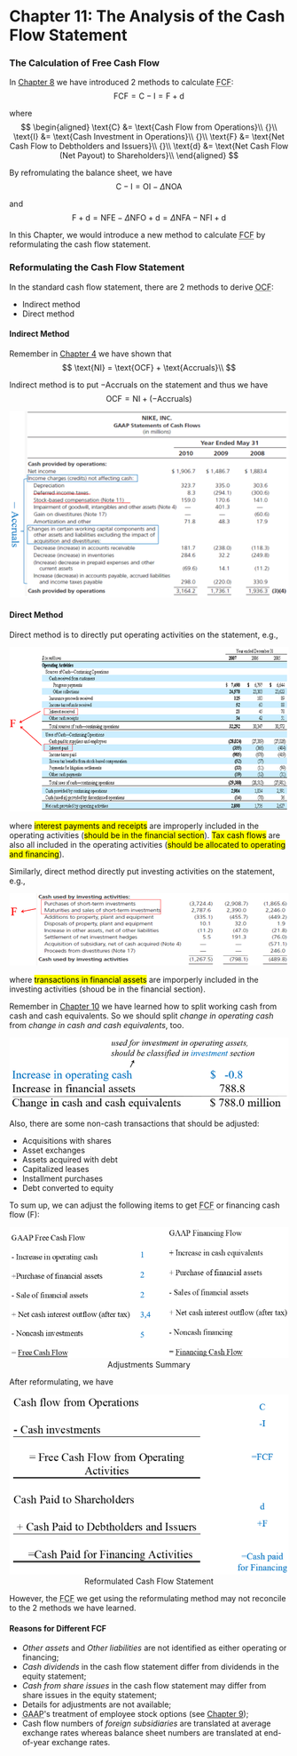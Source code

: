 # Chapter 11: The Analysis of the Cash Flow Statement

### The Calculation of Free Cash Flow
In [Chapter 8](courses/financial_statements_analysis/8_viewing_the_business_through_the_financial_statements.md#articulation) we have introduced 2 methods to calculate <abbr title='Free Cash Flow'>FCF</abbr>: 
$$
\text{FCF} = \text{C} - \text{I} = \text{F} + \text{d}
$$

where 
$$
\begin{aligned}
 \text{C} &= \text{Cash Flow from Operations}\\
 {}\\
 \text{I} &= \text{Cash Investment in Operations}\\
 {}\\
 \text{F} &= \text{Net Cash Flow to Debtholders and Issuers}\\
 {}\\
 \text{d} &= \text{Net Cash Flow (Net Payout) to Shareholders}\\
\end{aligned}
$$

By refromulating the balance sheet, we have 
$$
\text{C} - \text{I} = \text{OI} - \Delta\text{NOA}
$$

and 
$$
\text{F} + \text{d} = \text{NFE} - \Delta\text{NFO} + \text{d} = \Delta\text{NFA} - \text{NFI} + \text{d}
$$

In this Chapter, we would introduce a new method to calculate <abbr title='Free Cash Flow'>FCF</abbr> by reformulating the cash flow statement.

### Reformulating the Cash Flow Statement
In the standard cash flow statement, there are 2 methods to derive <abbr title='Operating Cash Flow'>OCF</abbr>: 
- Indirect method
- Direct method

#### Indirect Method
Remember in [Chapter 4](courses/financial_statements_analysis/4_cash_and_accrual_accounting.md#earnings-and-cash-flows) we have shown that 
$$
\text{NI} = \text{OCF} + \text{Accruals}\\
$$

Indirect method is to put $-\text{Accruals}$ on the statement and thus we have 
$$
\text{OCF} = \text{NI} + (-\text{Accruals})
$$

<div align='center'>

![](image/2022-04-25-12-06-15.png)
</div align='center'>

#### Direct Method
Direct method is to directly put operating activities on the statement, e.g., 

<div align='center'>

![](image/2022-04-25-15-04-20.png)
</div align='center'>

where <mark>interest payments and receipts</mark> are improperly included in the operating activities (<mark>should be in the financial section</mark>). <mark>Tax cash flows</mark> are also all included in the operating activities (<mark>should be allocated to operating and financing</mark>).

Similarly, direct method directly put investing activities on the statement, e.g., 

<div align='center'>

![](image/2022-04-25-15-06-26.png)
</div align='center'>

where <mark>transactions in financial assets</mark> are imporperly included in the investing activities (shoud be in the financial section).

Remember in [Chapter 10](courses/financial_statements_analysis/10_analysis_of_balance_sheet_and_income_statement.md#example-reformulated-balance-sheet-for-nike) we have learned how to split working cash from cash and cash equivalents. So we should split *change in operating cash* from *change in cash and cash equivalents*, too.

<div align='center'>

![](image/2022-04-25-15-26-41.png)
</div align='center'>

Also, there are some non-cash transactions that should be adjusted: 
- Acquisitions with shares
- Asset exchanges
- Assets acquired with debt
- Capitalized leases
- Installment purchases
- Debt converted to equity

To sum up, we can adjust the following items to get <abbr title='Free Cash Flow'>FCF</abbr> or financing cash flow ($\text{F}$): 

<div align='center'>

![](image/2022-04-25-15-40-04.png)
Adjustments Summary
</div align='center'>

After reformulating, we have 

<div align='center'>

![](image/2022-04-25-15-54-39.png)
Reformulated Cash Flow Statement
</div align='center'>

However, the <abbr title='Free Cash Flow'>FCF</abbr> we get using the reformulating method may not reconcile to the 2 methods we have learned.

#### Reasons for Different FCF
- *Other assets* and *Other liabilities* are not identified as either operating or financing;
- *Cash dividends* in the cash flow statement differ from dividends in the equity statement;
- *Cash from share issues* in the cash flow statement may differ from share issues in the equity statement;
- Details for adjustments are not available;
- <abbr title='Generally Accepted Accounting Principle'>GAAP</abbr>'s treatment of employee stock options (see [Chapter 9](courses/financial_statements_analysis/9_analysis_of_statement_of_shareholders_equity.md#hidden-losses-in-options));
- Cash flow numbers of *foreign subsidiaries* are translated at average exchange rates whereas balance sheet numbers are translated at end-of-year exchange rates.